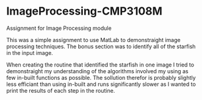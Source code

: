 # ImageProcessing-CMP3108M
Assignment for Image Processing module


This was a simple assignment to use MatLab to demonstraight image processing techniques. 
The bonus section was to identify all of the starfish in the input image.

When creating the routine that identified the starfish in one image I tried to demonstraight my understanding of the algorithms involved my using as few in-built functions as possible.  The sollution therefor is probably slightly less efficiant than using in-built and runs significantly slower as I wanted to print the results of each step in the routine.
